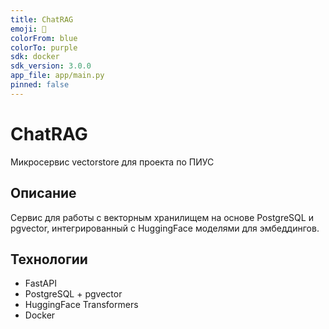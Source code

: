 ```yaml
---
title: ChatRAG
emoji: 🤖
colorFrom: blue
colorTo: purple
sdk: docker
sdk_version: 3.0.0
app_file: app/main.py
pinned: false
---
```


# ChatRAG

Микросервис vectorstore для проекта по ПИУС

## Описание

Сервис для работы с векторным хранилищем на основе PostgreSQL и pgvector, интегрированный с HuggingFace моделями для эмбеддингов.

## Технологии

- FastAPI
- PostgreSQL + pgvector
- HuggingFace Transformers
- Docker
